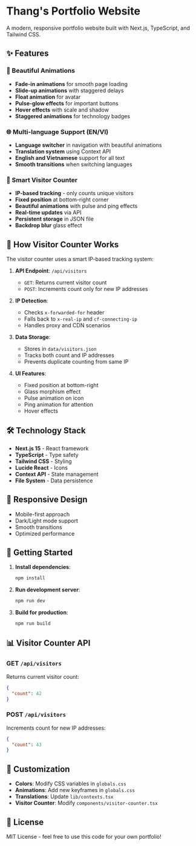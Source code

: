 # Thang's Portfolio Website

A modern, responsive portfolio website built with Next.js, TypeScript, and Tailwind CSS.

## ✨ Features

### 🎨 Beautiful Animations
- **Fade-in animations** for smooth page loading
- **Slide-up animations** with staggered delays
- **Float animation** for avatar
- **Pulse-glow effects** for important buttons
- **Hover effects** with scale and shadow
- **Staggered animations** for technology badges

### 🌐 Multi-language Support (EN/VI)
- **Language switcher** in navigation with beautiful animations
- **Translation system** using Context API
- **English and Vietnamese** support for all text
- **Smooth transitions** when switching languages

### 👥 Smart Visitor Counter
- **IP-based tracking** - only counts unique visitors
- **Fixed position** at bottom-right corner
- **Beautiful animations** with pulse and ping effects
- **Real-time updates** via API
- **Persistent storage** in JSON file
- **Backdrop blur** glass effect

## 🚀 How Visitor Counter Works

The visitor counter uses a smart IP-based tracking system:

1. **API Endpoint**: `/api/visitors`
   - `GET`: Returns current visitor count
   - `POST`: Increments count only for new IP addresses

2. **IP Detection**: 
   - Checks `x-forwarded-for` header
   - Falls back to `x-real-ip` and `cf-connecting-ip`
   - Handles proxy and CDN scenarios

3. **Data Storage**:
   - Stores in `data/visitors.json`
   - Tracks both count and IP addresses
   - Prevents duplicate counting from same IP

4. **UI Features**:
   - Fixed position at bottom-right
   - Glass morphism effect
   - Pulse animation on icon
   - Ping animation for attention
   - Hover effects

## 🛠️ Technology Stack

- **Next.js 15** - React framework
- **TypeScript** - Type safety
- **Tailwind CSS** - Styling
- **Lucide React** - Icons
- **Context API** - State management
- **File System** - Data persistence

## 📱 Responsive Design

- Mobile-first approach
- Dark/Light mode support
- Smooth transitions
- Optimized performance

## 🎯 Getting Started

1. **Install dependencies**:
   ```bash
   npm install
   ```

2. **Run development server**:
   ```bash
   npm run dev
   ```

3. **Build for production**:
   ```bash
   npm run build
   ```

## 📊 Visitor Counter API

### GET `/api/visitors`
Returns current visitor count:
```json
{
  "count": 42
}
```

### POST `/api/visitors`
Increments count for new IP addresses:
```json
{
  "count": 43
}
```

## 🎨 Customization

- **Colors**: Modify CSS variables in `globals.css`
- **Animations**: Add new keyframes in `globals.css`
- **Translations**: Update `lib/contexts.tsx`
- **Visitor Counter**: Modify `components/visitor-counter.tsx`

## 📝 License

MIT License - feel free to use this code for your own portfolio!
